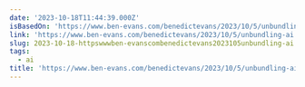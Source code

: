 ```yaml
---
date: '2023-10-18T11:44:39.000Z'
isBasedOn: 'https://www.ben-evans.com/benedictevans/2023/10/5/unbundling-ai'
link: 'https://www.ben-evans.com/benedictevans/2023/10/5/unbundling-ai'
slug: 2023-10-18-httpswwwben-evanscombenedictevans2023105unbundling-ai
tags:
  - ai
title: 'https://www.ben-evans.com/benedictevans/2023/10/5/unbundling-ai'
---
```


